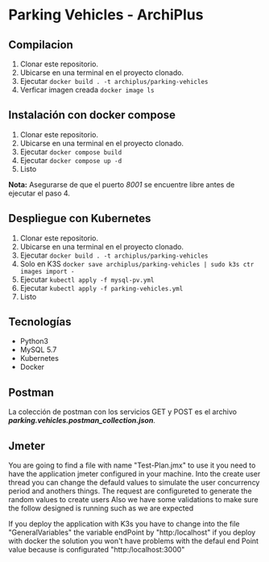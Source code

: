 
# Parking Vehicles - ArchiPlus

## Compilacion
1. Clonar este repositorio.
2. Ubicarse en una terminal en el proyecto clonado.
3. Ejecutar `docker build . -t archiplus/parking-vehicles`
4. Verficar imagen creada `docker image ls`


## Instalación con docker compose
1. Clonar este repositorio.
2. Ubicarse en una terminal en el proyecto clonado.
3. Ejecutar `docker compose build`
4. Ejecutar `docker compose up -d`
5. Listo 

**Nota:** Asegurarse de que el puerto *8001* se encuentre libre antes de ejecutar el paso 4.

## Despliegue con Kubernetes
1. Clonar este repositorio.
2. Ubicarse en una terminal en el proyecto clonado.
3. Ejecutar `docker build . -t archiplus/parking-vehicles`
4. Solo en K3S `docker save archiplus/parking-vehicles | sudo k3s ctr images import -`
5. Ejecutar `kubectl apply -f mysql-pv.yml`
6. Ejecutar `kubectl apply -f parking-vehicles.yml`
7. Listo

## Tecnologías
- Python3
- MySQL 5.7
- Kubernetes
- Docker

## Postman
La colección de postman con los servicios GET y POST es el archivo ***parking.vehicles.postman_collection.json***.

## Jmeter
You are going to find a file with name "Test-Plan.jmx" to use it you need to have
the application jmeter configured in your machine.
Into the create user thread you can change the defauld values to simulate the user concurrency 
period and anothers things.
The request are configureted to generate the random values to create users
Also we have some validations to make sure the follow designed is running such as we are expected

If you deploy the application with K3s you have to change into the file "GeneralVariables" the variable endPoint by "http:/localhost" if you deploy with docker the solution you won't have problems with the defaul end Point value because is configurated "http:/localhost:3000"
